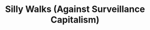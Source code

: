 ---
title: Silly Walks (Against Surveillance Capitalism)
extract: A playful and functional resistance to gait detection AIs.
---